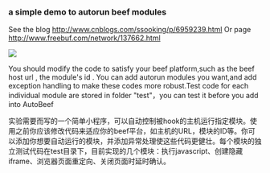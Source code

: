 ### a simple demo to autorun beef modules

See the blog http://www.cnblogs.com/ssooking/p/6959239.html 
Or page http://www.freebuf.com/network/137662.html

![](https://raw.githubusercontent.com/ssooking/AutoBeef/master/autobeef.png) 

You should modify the code to satisfy your beef platform,such as the beef host url , the module's id . You can add autorun modules you want,and add exception handling to make these codes more robust.Test code for each individual module are stored in folder "test"，you can test it before you add into AutoBeef

  实验需要而写的一个简单小程序，可以自动控制被hook的主机运行指定模块。使用之前你应该修改代码来适应你的beef平台，如主机的URL，模块的ID等。你可以添加你想要自动运行的模块，并添加异常处理使这些代码更健壮。每个模块的独立测试代码在test目录下，目前实现的几个模块：执行javascript、创建隐藏iframe、浏览器页面重定向、关闭页面时延时确认。
